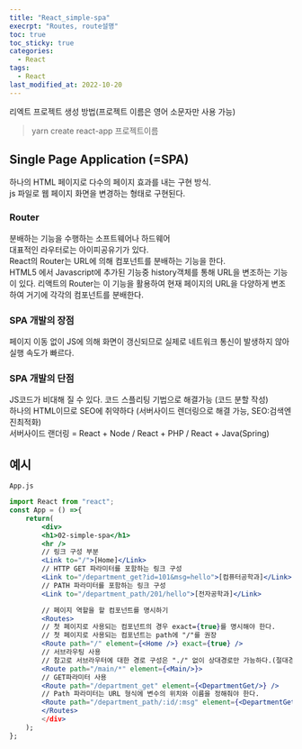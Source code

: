 ```yaml
---
title: "React_simple-spa"
execrpt: "Routes, route설명"
toc: true
toc_sticky: true
categories:
  - React
tags:
  - React
last_modified_at: 2022-10-20
---
```


리엑트 프로젝트 생성 방법(프로젝트 이름은 영어 소문자만 사용 가능)  
> yarn create react-app 프로젝트이름

## Single Page Application (=SPA)
하나의 HTML 페이지로 다수의 페이지 효과를 내는 구현 방식.  
js 파일로 웹 페이지 화면을 변경하는 형태로 구현된다.
### Router
분배하는 기능을 수행하는 소프트웨어나 하드웨어  
대표적인 라우터로는 아이피공유기가 있다.  
React의 Router는 URL에 의해 컴포넌트를 분배하는 기능을 한다.  
HTML5 에서 Javascript에 추가된 기능중 history객체를 통해 URL을 변조하는 기능이 있다.
리액트의 Router는 이 기능을 활용하여 현재 페이지의 URL을 다양하게 변조하여 거기에 각각의 컴포넌트를 분배한다.
### SPA 개발의 장점
페이지 이동 없이 JS에 의해 화면이 갱신되므로 실제로 네트워크 통신이 발생하지 않아 실행 속도가 빠르다.
### SPA 개발의 단점
JS코드가 비대해 질 수 있다. 코드 스플리팅 기법으로 해결가능 (코드 분할 작성)  
하나의 HTML이므로 SEO에 취약하다 (서버사이드 렌더링으로 해결 가능, SEO:검색엔진최적화)  
서버사이드 랜더링 = React + Node / React + PHP / React + Java(Spring)

## 예시
`App.js`
```jsx
import React from "react";
const App = () =>{
    return(
        <div>
        <h1>02-simple-spa</h1>
        <hr />
        // 링크 구성 부분
        <Link to="/">[Home]</Link>
        // HTTP GET 파라미터를 포함하는 링크 구성
        <Link to="/department_get?id=101&msg=hello">[컴퓨터공학과]</Link>
        // PATH 파라미터를 포함하는 링크 구성
        <Link to="/department_path/201/hello">[전자공학과]</Link>

        // 페이지 역할을 할 컴포넌트를 명시하기
        <Routes>
        // 첫 페이지로 사용되는 컴포넌트의 경우 exact={true}를 명시해야 한다.
        // 첫 페이지로 사용되는 컴포넌트는 path에 "/"를 권장
        <Route path="/" element={<Home />} exact={true} />
        // 서브라우팅 사용
        // 참고로 서브라우터에 대한 경로 구성은 "./" 없이 상대경로만 가능하다.(절대경로 불가)
        <Route path="/main/*" element={<Main/>}>
        // GET파라미터 사용
        <Route path="/department_get" element={<DepartmentGet/>} />
        // Path 파라미터는 URL 형식에 변수의 위치와 이름을 정해줘야 한다.
        <Route path="/department_path/:id/:msg" element={<DepartmentGet>} />
        </Routes>
        </div>
    );
};
```